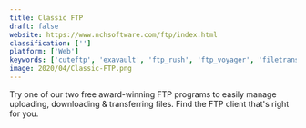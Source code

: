 ```yaml
---
title: Classic FTP
draft: false 
website: https://www.nchsoftware.com/ftp/index.html
classification: ['']
platform: ['Web']
keywords: ['cuteftp', 'exavault', 'ftp_rush', 'ftp_voyager', 'filetransfer.io', 'fireftp', 'free_ftp', 'hitonic_ftpsync', 'pyrobatchftp', 'smartftp', 'titan_ftp_server', 'winscp', 'lftp', 'vsftpd']
image: 2020/04/Classic-FTP.png
---
```

Try one of our two free award-winning FTP programs to easily manage uploading, downloading & transferring files. Find the FTP client that's right for you.